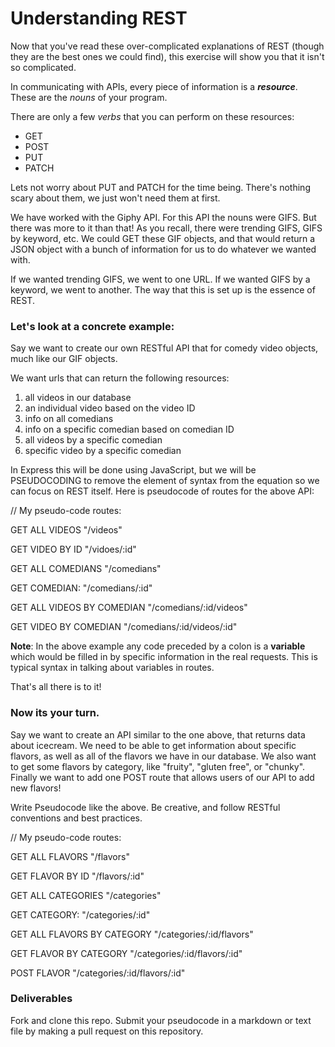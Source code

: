 # Understanding REST

Now that you've read these over-complicated explanations of REST (though they are the best ones we could find), this exercise will show you that it isn't so complicated.

In communicating with APIs, every piece of information is a *__resource__*. These are the _nouns_ of your program.

There are only a few _verbs_ that you can perform on these resources:

- GET
- POST
- PUT
- PATCH

Lets not worry about PUT and PATCH for the time being. There's nothing scary about them, we just won't need them at first.

We have worked with the Giphy API. For this API the nouns were GIFS. But there was more to it than that! As you recall, there were trending GIFS, GIFS by keyword, etc. We could GET these GIF objects, and that would return a JSON object with a bunch of information for us to do whatever we wanted with.

If we wanted trending GIFS, we went to one URL. If we wanted GIFS by a keyword, we went to another. The way that this is set up is the essence of REST.

### Let's look at a concrete example:

Say we want to create our own RESTful API that for comedy video objects, much like our GIF objects.

We want urls that can return the following resources:

1. all videos in our database
1. an individual video based on the video ID
1. info on all comedians
1. info on a specific comedian based on comedian ID
1. all videos by a specific comedian
1. specific video by a specific comedian

In Express this will be done using JavaScript, but we will be PSEUDOCODING to remove the element of syntax from the equation so we can focus on REST itself. Here is pseudocode of routes for the above API:

// My pseudo-code routes:

GET ALL VIDEOS "/videos"

GET VIDEO BY ID "/vidoes/:id"

GET ALL COMEDIANS "/comedians"

GET COMEDIAN: "/comedians/:id"

GET ALL VIDEOS BY COMEDIAN "/comedians/:id/videos"

GET VIDEO BY COMEDIAN "/comedians/:id/videos/:id"

__Note__: In the above example any code preceded by a colon is a __variable__ which would be filled in by specific information in the real requests. This is typical syntax in talking about variables in routes.

That's all there is to it!

### Now its your turn.

Say we want to create an API similar to the one above, that returns data about icecream. We need to be able to get information about specific flavors, as well as all of the flavors we have in our database. We also want to get some flavors by category, like "fruity", "gluten free", or "chunky". Finally we want to add one POST route that allows users of our API to add new flavors!

Write Pseudocode like the above. Be creative, and follow RESTful conventions and best practices.

// My pseudo-code routes:

GET ALL FLAVORS "/flavors"

GET FLAVOR BY ID "/flavors/:id"

GET ALL CATEGORIES "/categories"

GET CATEGORY: "/categories/:id"

GET ALL FLAVORS BY CATEGORY "/categories/:id/flavors"

GET FLAVOR BY CATEGORY "/categories/:id/flavors/:id"

POST FLAVOR "/categories/:id/flavors/:id"


### Deliverables

Fork and clone this repo. Submit your pseudocode in a markdown or text file by making a pull request on this repository.
